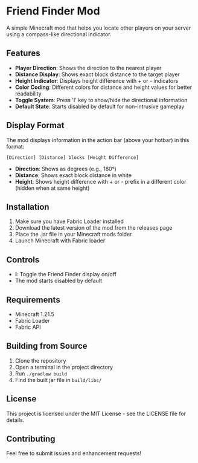 # Friend Finder Mod

A simple Minecraft mod that helps you locate other players on your server using a compass-like directional indicator.

## Features

- **Player Direction**: Shows the direction to the nearest player
- **Distance Display**: Shows exact block distance to the target player
- **Height Indicator**: Displays height difference with + or - indicators
- **Color Coding**: Different colors for distance and height values for better readability
- **Toggle System**: Press 'I' key to show/hide the directional information
- **Default State**: Starts disabled by default for non-intrusive gameplay

## Display Format

The mod displays information in the action bar (above your hotbar) in this format:
```
[Direction] [Distance] blocks [Height Difference]
```

- **Direction**: Shows as degrees (e.g., 180°)
- **Distance**: Shows exact block distance in white
- **Height**: Shows height difference with + or - prefix in a different color (hidden when at same height)

## Installation

1. Make sure you have Fabric Loader installed
2. Download the latest version of the mod from the releases page
3. Place the .jar file in your Minecraft mods folder
4. Launch Minecraft with Fabric loader

## Controls

- **I**: Toggle the Friend Finder display on/off
- The mod starts disabled by default

## Requirements

- Minecraft 1.21.5
- Fabric Loader
- Fabric API

## Building from Source

1. Clone the repository
2. Open a terminal in the project directory
3. Run `./gradlew build`
4. Find the built jar file in `build/libs/`

## License

This project is licensed under the MIT License - see the LICENSE file for details.

## Contributing

Feel free to submit issues and enhancement requests! 